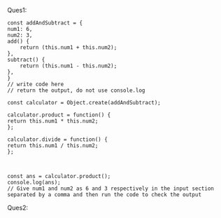 Ques1:

    const addAndSubtract = {
    num1: 6,
    num2: 3,
    add() {
        return (this.num1 + this.num2);
    },
    subtract() {
        return (this.num1 - this.num2);
    },
    }
    // write code here
    // return the output, do not use console.log

    const calculator = Object.create(addAndSubtract);

    calculator.product = function() {
    return this.num1 * this.num2;
    };

    calculator.divide = function() {
    return this.num1 / this.num2;
    };



    const ans = calculator.product();
    console.log(ans);
    // Give num1 and num2 as 6 and 3 respectively in the input section separated by a comma and then run the code to check the output






Ques2: